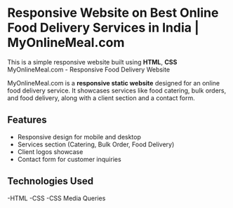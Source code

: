 # Responsive Website on **Best Online Food Delivery Services in India | MyOnlineMeal.com**
This is a simple responsive website built using **HTML**, **CSS**
MyOnlineMeal.com - Responsive Food Delivery Website

MyOnlineMeal.com is a **responsive static website** designed for an online food delivery service. It showcases services like food catering, bulk orders, and food delivery, along with a client section and a contact form.
## Features
 - Responsive design for mobile and desktop
- Services section (Catering, Bulk Order, Food Delivery)
- Client logos showcase
- Contact form for customer inquiries
## Technologies Used
-HTML
-CSS
-CSS Media Queries

